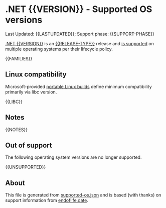 # .NET {{VERSION}} - Supported OS versions

Last Updated: {{LASTUPDATED}}; Support phase: {{SUPPORT-PHASE}}

[.NET {{VERSION}}](README.md) is an [{{RELEASE-TYPE}}](../../release-policies.md) release and [is supported](../../support.md) on multiple operating systems per their lifecycle policy.

{{FAMILIES}}
## Linux compatibility

Microsoft-provided [portable Linux builds](../../linux.md) define minimum compatibility primarily via libc version.

{{LIBC}}

## Notes

{{NOTES}}

## Out of support

The following operating system versions are no longer supported.

{{UNSUPPORTED}}

## About

This file is generated from [supported-os.json](supported-os.json) and is based (with thanks) on support information from [endoflife.date](https://endoflife.date/).
